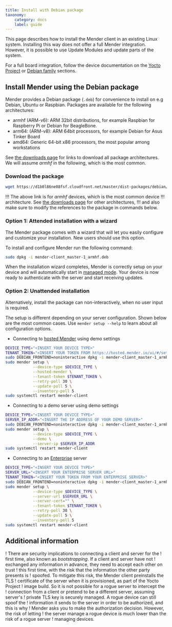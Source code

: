 ```yaml
---
title: Install with Debian package
taxonomy:
    category: docs
    label: guide
---
```



This page describes how to install the Mender client in an existing Linux
system. Installing this way does not offer a full Mender integration. However,
it is possible to use Update Modules and update parts of the system.

For a full board integration, follow the device documentation on the [Yocto
Project](../../devices/yocto-project) or [Debian
family](../../devices/debian-family) sections.


## Install Mender using the Debian package

Mender provides a Debian package (`.deb`) for convenience to install on e.g
Debian, Ubuntu or Raspbian. Packages are available for the following
architectures:

- armhf (ARM-v6): ARM 32bit distributions, for example Raspbian for Raspberry Pi
  or Debian for BeagleBone.
- arm64: (ARM-v8): ARM 64bit processors, for example Debian for Asus Tinker Board
- amd64: Generic 64-bit x86 processors, the most popular among workstations

See [the downloads page](../../downloads) for links to download all package
architectures. We will assume *armhf* in the following, which is the most
common.


### Download the package

<!--AUTOVERSION: "cloudfront.net/%/"/mender "mender-client_%-1_armhf.deb"/mender -->
```bash
wget https://d1b0l86ne08fsf.cloudfront.net/master/dist-packages/debian/armhf/mender-client_master-1_armhf.deb
```

!!! The above link is for *armhf* devices, which is the most common device
!!! architecture. See [the downloads page](../../downloads) for other architectures,
!!! and also make sure to modify the references to the package in commands below.


### Option 1: Attended installation with a wizard

The Mender package comes with a wizard that will let you easily configure and
customize your installation. New users should use this option.

To install and configure Mender run the following command:

<!--AUTOVERSION: "mender-client_%-1_armhf.deb"/mender -->
```bash
sudo dpkg -i mender-client_master-1_armhf.deb
```

When the installation wizard completes, Mender is correctly setup on your device
and will automatically start in [managed
mode](../../architecture/overview#modes-of-operation). Your device is now ready
to authenticate with the server and start receiving updates.


### Option 2: Unattended installation

Alternatively, install the package can non-interactively, when no user input is
required.

The setup is different depending on your server configuration. Shown below are
the most common cases. Use `mender setup --help` to learn about all
configuration options.

- Connecting to [hosted Mender](https://hosted.mender.io) using demo settings

<!--AUTOVERSION: "cloudfront.net/%/"/mender "mender-client_%-1_armhf.deb"/mender -->
```bash
DEVICE_TYPE="<INSERT YOUR DEVICE TYPE>"
TENANT_TOKEN="<INSERT YOUR TOKEN FROM https://hosted.mender.io/ui/#/settings/my-organization>"
sudo DEBIAN_FRONTEND=noninteractive dpkg -i mender-client_master-1_armhf.deb
sudo mender setup \
            --device-type $DEVICE_TYPE \
            --hosted-mender \
            --tenant-token $TENANT_TOKEN \
            --retry-poll 30 \
            --update-poll 5 \
            --inventory-poll 5
sudo systemctl restart mender-client
```

- Connecting to a demo server using demo settings

<!--AUTOVERSION: "cloudfront.net/%/"/mender "mender-client_%-1_armhf.deb"/mender -->
```bash
DEVICE_TYPE="<INSERT YOUR DEVICE TYPE>"
SERVER_IP_ADDR="<INSERT THE IP ADDRESS OF YOUR DEMO SERVER>"
sudo DEBIAN_FRONTEND=noninteractive dpkg -i mender-client_master-1_armhf.deb
sudo mender setup \
            --device-type $DEVICE_TYPE \
            --demo \
            --server-ip $SERVER_IP_ADDR
sudo systemctl restart mender-client
```

- Connecting to an [Enterprise](https://mender.io/products/mender-enterprise) server

<!--AUTOVERSION: "cloudfront.net/%/"/mender "mender-client_%-1_armhf.deb"/mender -->
```bash
DEVICE_TYPE="<INSERT YOUR DEVICE TYPE>"
SERVER_URL="<INSERT YOUR ENTERPRISE SERVER URL>"
TENANT_TOKEN="<INSERT YOUR TOKEN FROM YOUR ENTERPRISE SERVER>"
sudo DEBIAN_FRONTEND=noninteractive dpkg -i mender-client_master-1_armhf.deb
sudo mender setup \
            --device-type $DEVICE_TYPE \
            --server-url $SERVER_URL \
            --server-cert="" \
            --tenant-token $TENANT_TOKEN \
            --retry-poll 30 \
            --update-poll 5 \
            --inventory-poll 5
sudo systemctl restart mender-client
```

## Additional information

! There are security implications to connecting a client and server for the
! first time, also known as *bootstrapping*. If a client and server have not
! exchanged any information in advance, they need to accept each other on trust
! this first time, with the risk that the information the other party presents is
! spoofed. To mitigate this risk, the Mender client preinstalls the TLS
! certificate of the server when it is provisioned, as part of the Yocto Project
! image build. So it is not possible for a rogue server to intercept the
! connection from a client or pretend to be a different server, assuming server's
! private TLS key is securely managed. A rogue device can still spoof the
! information it sends to the server in order to be authorized, and this is why
! Mender asks you to make the authorization decision. However, the risk of letting
! the server manage a rogue device is much lower than the risk of a rogue server
! managing devices.

